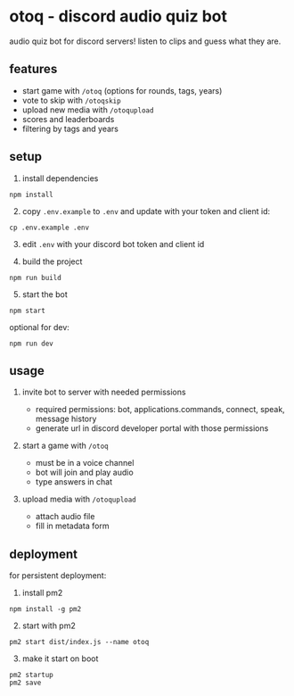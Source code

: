 # otoq - discord audio quiz bot

audio quiz bot for discord servers! listen to clips and guess what they are.

## features

- start game with `/otoq` (options for rounds, tags, years)
- vote to skip with `/otoqskip`
- upload new media with `/otoqupload`
- scores and leaderboards
- filtering by tags and years

## setup

1. install dependencies
```
npm install
```

2. copy `.env.example` to `.env` and update with your token and client id:
```
cp .env.example .env
```

3. edit `.env` with your discord bot token and client id

4. build the project
```
npm run build
```

5. start the bot
```
npm start
```

optional for dev:
```
npm run dev
```

## usage

1. invite bot to server with needed permissions
   - required permissions: bot, applications.commands, connect, speak, message history
   - generate url in discord developer portal with those permissions

2. start a game with `/otoq`
   - must be in a voice channel
   - bot will join and play audio
   - type answers in chat

3. upload media with `/otoqupload`
   - attach audio file
   - fill in metadata form

## deployment

for persistent deployment:

1. install pm2
```
npm install -g pm2
```

2. start with pm2
```
pm2 start dist/index.js --name otoq
```

3. make it start on boot
```
pm2 startup
pm2 save
```